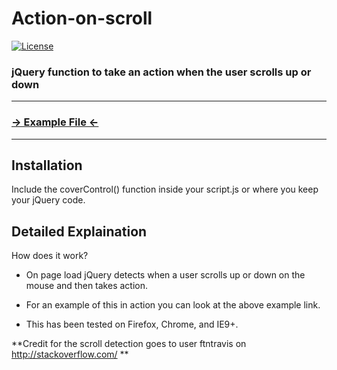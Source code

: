 # Action-on-scroll

[![License](http://img.shields.io/badge/License-MIT-blue.svg)](http://opensource.org/licenses/MIT)

### jQuery function to take an action when the user scrolls up or down

***
### [→ Example File ←](https://raw.githubusercontent.com/gst4158/Action-on-scroll/master/example.html)
***

Installation
------------
Include the coverControl() function inside your script.js or where you keep your jQuery code.


Detailed Explaination
-----------

How does it work? 

* On page load jQuery detects when a user scrolls up or down on the mouse and then takes action.

* For an example of this in action you can look at the above example link.

* This has been tested on Firefox, Chrome, and IE9+.

**Credit for the scroll detection goes to user ftntravis on http://stackoverflow.com/ **
